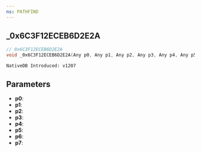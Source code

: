```yaml
---
ns: PATHFIND
---
```

## _0x6C3F12ECEB6D2E2A

```c
// 0x6C3F12ECEB6D2E2A
void _0x6C3F12ECEB6D2E2A(Any p0, Any p1, Any p2, Any p3, Any p4, Any p5, Any p6, Any p7);
```

```
NativeDB Introduced: v1207
```

## Parameters
* **p0**:
* **p1**:
* **p2**:
* **p3**:
* **p4**:
* **p5**:
* **p6**:
* **p7**:
